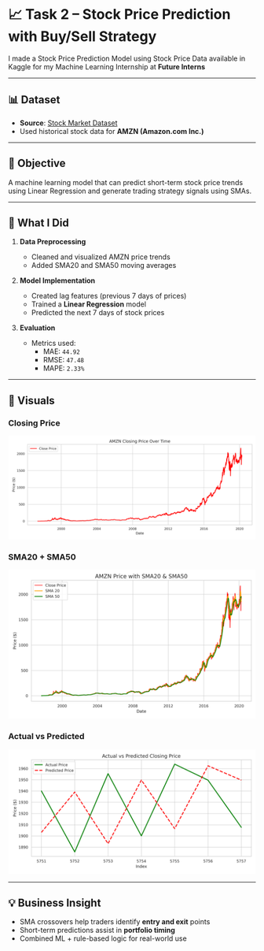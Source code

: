 # 📈 Task 2 – Stock Price Prediction with Buy/Sell Strategy

I made a Stock Price Prediction Model using Stock Price Data available in Kaggle for my Machine Learning Internship at **Future Interns**

---

## 📊 Dataset
- **Source**: [Stock Market Dataset]([https://www.kaggle.com/datasets/jacksoncrow/stock-market-dataset])
- Used historical stock data for **AMZN (Amazon.com Inc.)**

---

## 🎯 Objective
A machine learning model that can predict short-term stock price trends using Linear Regression and generate trading strategy signals using SMAs.

---

## 🧠 What I Did

1. **Data Preprocessing**
   - Cleaned and visualized AMZN price trends
   - Added SMA20 and SMA50 moving averages

2. **Model Implementation**
   - Created lag features (previous 7 days of prices)
   - Trained a **Linear Regression** model
   - Predicted the next 7 days of stock prices

3. **Evaluation**
   - Metrics used:  
     - MAE: `44.92`  
     - RMSE: `47.48`  
     - MAPE: `2.33%`


---

## 📸 Visuals

### Closing Price  
![Close](Visualization/AMZN_Close_Price.png)

### SMA20 + SMA50  
![SMAs](Visualization/AMZN_Price_With_SMAs.png)

### Actual vs Predicted  
![Predicted](Visualization/actual_vs_predicted.png)


---

## 💡 Business Insight

- SMA crossovers help traders identify **entry and exit** points
- Short-term predictions assist in **portfolio timing**
- Combined ML + rule-based logic for real-world use
